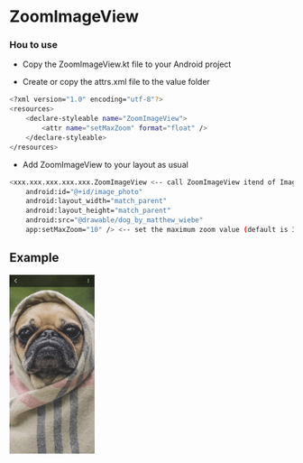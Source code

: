 # ZoomImageView

### Hou to use

- Copy the ZoomImageView.kt file to your Android project

- Create or copy the attrs.xml file to the value folder

```sh
<?xml version="1.0" encoding="utf-8"?>
<resources>
    <declare-styleable name="ZoomImageView">
        <attr name="setMaxZoom" format="float" />
    </declare-styleable>
</resources>
```
- Add ZoomImageView to your layout as usual 
```sh
<xxx.xxx.xxx.xxx.xxx.ZoomImageView <-- call ZoomImageView itend of ImageView
    android:id="@+id/image_photo"
    android:layout_width="match_parent"
    android:layout_height="match_parent"
    android:src="@drawable/dog_by_matthew_wiebe"
    app:setMaxZoom="10" /> <-- set the maximum zoom value (default is 3)
```

## Example
<img src="example.gif" width="30%"></img>
